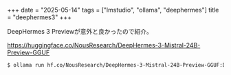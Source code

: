 +++
date = "2025-05-14"
tags = ["lmstudio", "ollama", "deephermes"]
title = "deephermes3"
+++

DeepHermes 3 Previewが意外と良かったので紹介。

https://huggingface.co/NousResearch/DeepHermes-3-Mistral-24B-Preview-GGUF

```sh
$ ollama run hf.co/NousResearch/DeepHermes-3-Mistral-24B-Preview-GGUF:DeepHermes-3-Mistral-24B-Preview-q6.gguf
```

